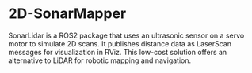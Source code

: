 # 2D-SonarMapper
SonarLidar is a ROS2 package that uses an ultrasonic sensor on a servo motor to simulate 2D scans. It publishes distance data as LaserScan messages for visualization in RViz. This low-cost solution offers an alternative to LiDAR for robotic mapping and navigation.
